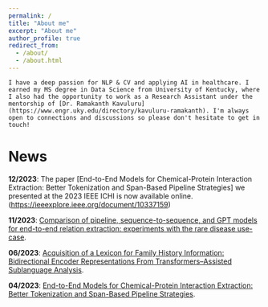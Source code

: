 ```yaml
---
permalink: /
title: "About me"
excerpt: "About me"
author_profile: true
redirect_from: 
  - /about/
  - /about.html
---
```


    I have a deep passion for NLP & CV and applying AI in healthcare. I earned my MS degree in Data Science from University of Kentucky, where I also had the opportunity to work as a Research Assistant under the mentorship of [Dr. Ramakanth Kavuluru](https://www.engr.uky.edu/directory/kavuluru-ramakanth). I'm always open to connections and discussions so please don't hesitate to get in touch!

News
======

**12/2023**: The paper [End-to-End Models for Chemical-Protein Interaction Extraction: Better Tokenization and Span-Based Pipeline Strategies] we presented at the 2023 IEEE ICHI is now available online.(https://ieeexplore.ieee.org/document/10337159)

**11/2023**: [Comparison of pipeline, sequence-to-sequence, and GPT models for end-to-end relation extraction: experiments with the rare disease use-case](https://arxiv.org/abs/2311.13729).

**06/2023**: [Acquisition of a Lexicon for Family History Information: Bidirectional Encoder Representations From Transformers–Assisted Sublanguage Analysis](https://medinform.jmir.org/2023/1/e48072).

**04/2023**: [End-to-End Models for Chemical-Protein Interaction Extraction: Better Tokenization and Span-Based Pipeline Strategies](https://arxiv.org/abs/2304.01344).
